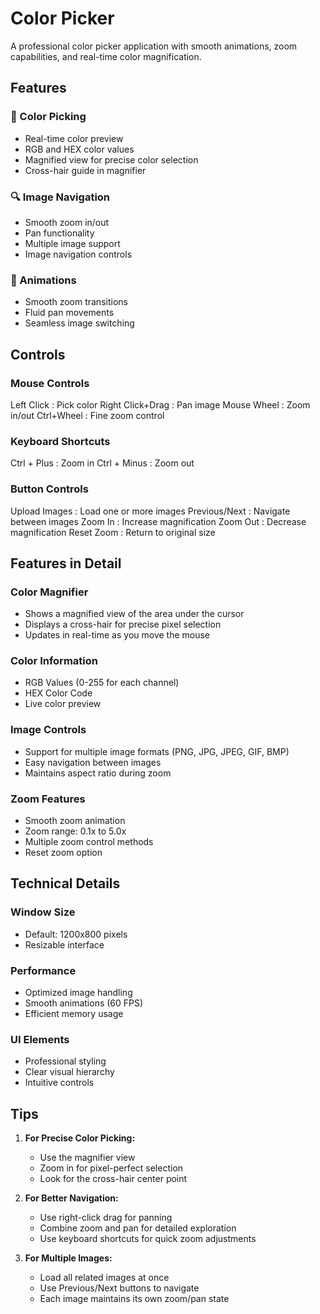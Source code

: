 # Color Picker

A professional color picker application with smooth animations, zoom capabilities, and real-time color magnification.

## Features

### 🎨 Color Picking

- Real-time color preview
- RGB and HEX color values
- Magnified view for precise color selection
- Cross-hair guide in magnifier

### 🔍 Image Navigation

- Smooth zoom in/out
- Pan functionality
- Multiple image support
- Image navigation controls

### 💫 Animations

- Smooth zoom transitions
- Fluid pan movements
- Seamless image switching

## Controls

### Mouse Controls

Left Click : Pick color
Right Click+Drag : Pan image
Mouse Wheel : Zoom in/out
Ctrl+Wheel : Fine zoom control

### Keyboard Shortcuts

Ctrl + Plus : Zoom in
Ctrl + Minus : Zoom out

### Button Controls

Upload Images : Load one or more images
Previous/Next : Navigate between images
Zoom In : Increase magnification
Zoom Out : Decrease magnification
Reset Zoom : Return to original size

## Features in Detail

### Color Magnifier

- Shows a magnified view of the area under the cursor
- Displays a cross-hair for precise pixel selection
- Updates in real-time as you move the mouse

### Color Information

- RGB Values (0-255 for each channel)
- HEX Color Code
- Live color preview

### Image Controls

- Support for multiple image formats (PNG, JPG, JPEG, GIF, BMP)
- Easy navigation between images
- Maintains aspect ratio during zoom

### Zoom Features

- Smooth zoom animation
- Zoom range: 0.1x to 5.0x
- Multiple zoom control methods
- Reset zoom option

## Technical Details

### Window Size

- Default: 1200x800 pixels
- Resizable interface

### Performance

- Optimized image handling
- Smooth animations (60 FPS)
- Efficient memory usage

### UI Elements

- Professional styling
- Clear visual hierarchy
- Intuitive controls

## Tips

1. **For Precise Color Picking:**

   - Use the magnifier view
   - Zoom in for pixel-perfect selection
   - Look for the cross-hair center point

2. **For Better Navigation:**

   - Use right-click drag for panning
   - Combine zoom and pan for detailed exploration
   - Use keyboard shortcuts for quick zoom adjustments

3. **For Multiple Images:**
   - Load all related images at once
   - Use Previous/Next buttons to navigate
   - Each image maintains its own zoom/pan state
